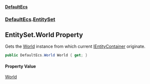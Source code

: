 #### [DefaultEcs](DefaultEcs.md 'DefaultEcs')
### [DefaultEcs](DefaultEcs.md#DefaultEcs 'DefaultEcs').[EntitySet](EntitySet.md 'DefaultEcs.EntitySet')
## EntitySet.World Property
Gets the [World](World.md 'DefaultEcs.World') instance from which current [IEntityContainer](IEntityContainer.md 'DefaultEcs.IEntityContainer') originate.  
```csharp
public DefaultEcs.World World { get; }
```
#### Property Value
[World](World.md 'DefaultEcs.World')
